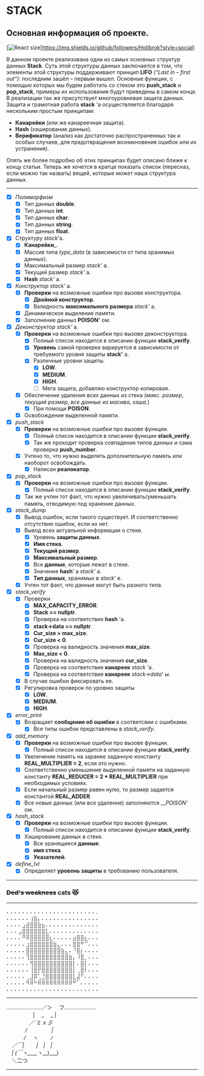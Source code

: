 # STACK
## Основная информация об проекте.

[![React size](https://img.shields.io/github/followers/Hollbrok?style=social)]https://img.shields.io/github/followers/Hollbrok?style=social)

В данном проекте реализована одна из самых основных структур данных __Stack__. Суть этой структуры данных заключается в том, что элементы этой структуры поддерживают принцип __LIFO__ _(“Last in – first out”)_: последним зашёл – первым вышел. Основные функции, с помощью которых мы будем работать со стеком это __push_stack__ и __pop_stack__, примеры их использования будут приведены в самом конце. В реализации так же присутствует многоуровневая защита данных. Защита и грамотная работа __stack__ 'a осуществляется благодаря нескольким простым принципам:
* __Канарейки__ (или же канареечная защита).
* __Hash__ (хэширование данных).
* __Верификатор__ (анализ как достаточно распространенных так и особых случаев, для предотвращения возникновения ошибок или их устранения).

Опять же более подробно об этих принципах будет описано ближе к концу статьи.
Теперь же хочется в кратце показать список (пересказ, если можно так назвать) вещей, которые может наша структура данных.
_______________
- [X] _Полиморфизм_  
    - [X] Тип данных __double__.
    - [X] Тип данных __int__.
    - [X] Тип данных __char__.
    - [X] Тип данных __string__.
    - [X] Тип данных __float__.  
- [X] Структуру _stack_'a.
    - [X] __Канарейки___.
    - [X] Массив типа _type_data_ (в зависимости от типа хранимых данных).
    - [X] Максимальный размер _stack'_ a.
    - [X] Текущий размер _stack'_ a.  
    - [X] __Hash__ _stack'_ a.
- [X] _Конструктор_  _stack'_ a.
    - [X] __Проверки__ на возможные ошибки про вызове конструктора.
        - [X] __Двойной конструктор__.
        - [X] Валидность __максимального размера__  _stack'_ a.
    - [X] Динамическое выделение памяти.
    - [X] Заполнение данныз __POISON'__ ом.
- [X] _Деконструктор_ _stack'_ a.
    - [X] __Проверки__ на возможные ошибки про вызове деконструктора.
        - [X] Полный список находится в описании функции __stack_verify__.
        - [X] __Уровень__ самой проверки варируется в зависимости от требуемого уровня защиты __stack'__ а.  
        - [X] Различные уровни защиты.
            - [X] __LOW__.
            - [X] __MEDIUM__.
            - [X] __HIGH__.
            - [ ] Мега защита, добавляю конструктор копировая.
    - [X] Обеспечение удаления всех данных из стека (_макс._ _размер_, _текущий_ _размер_, _все_ _данные_ _из_ _масива_, _хэша_.)
        - [X] При помощи __POISON__.
    - [X] Освобождение выделенной памяти.
- [X] _push_stack_
    - [X] __Проверки__ на возможные ошибки про вызове функции.
        - [X] Полный список находится в описании функции __stack_verify__.
        - [X] Так же проходит проверка совпадения типов данных и сама проверка __push_number__.
    - [X] Учтено то, что нужно выделять дополнительную память или наоборот освобождать.
        - [X] Написан __реалокатор__.
- [X] _pop_stack_
    - [X] __Проверки__ на возможные ошибки про вызове функции.
        - [X] Полный список находится в описании функции __stack_verify__.
    - [X] Так же учтен тот факт, что нужно увеличивать/уменьшать память, отводимую под хранение данных.
- [X] _stack_dump_
    - [X] Вывод ошибок, если такого существует. И соответственно отсутствие ошибок, если их нет.
    - [X] Вывод всех актуальной информации о стеке.
        - [X] Уровень __защиты данных__.
        - [X] __Имя стека__.
        - [X] __Текущий размер__.
        - [X] __Максимальный размер__.
        - [X] Все __данные__, которые лежат в стеке.
        - [X] Значение __hash__' a _stack'_ a.
        - [X] __Тип данных__, хранимых в _stack'_ e.
    - [X] Учтен тот факт, что данные могут быть разного типа.
- [X] _stack_verify_
    - [X] Проверки
        - [X] __MAX_CAPACITY_ERROR__.
        - [X] __Stack == nullptr__.
        - [X] Проверка на соответствие __hash__ 'a.
        - [X] __stack->data == nullptr__.
        - [X] __Cur_size > max_size__.
        - [X] __Cur_size < 0__.
        - [X] Проверка на валидность значения __max_size__.
        - [X] __Max_size < 0__.
        - [X] Проверка на валидность значения __cur_size__.
        - [X] Проверка на соответствие __канареек__ _stack_ 'a.
        - [X] Проверка на соответствие __канареек__ _stack->data_' ы.
    - [X] В случае ошибки фиксировать ее.
    - [X] Регулировка проверок по уровню защиты
        - [X] __LOW__.
        - [X] __MEDIUM__.
        - [X] __HIGH__.
- [X] _error_print_
    - [X] Возращает __сообщение об ошибки__ в соответсвии с ошибками.
        - [X] Все типы ошибок представлены в _stack_verify_.
- [X] _add_memory_
    - [X] __Проверки__ на возможные ошибки про вызове функции.
        - [X] Полный список находится в описании функции __stack_verify__.
    - [X] Увеличение память на заранее заданную константу __REAL_MULTIPLIER = 2__, если это нужно.
    - [X] Соответственно уменьшение выделенной памяти на заданную константу __REAL_REDUCER = 2 * REAL_MULTIPLIER__ при необходимых условиях.
    - [X] Если начальный размер равен нулю, то размер задается константой __REAL_ADDER__.
    - [X] Все новые данных (или все удаленне) заполняются ___POISON'_ ом.
- [X] _hash_stack_
    - [X] __Проверки__ на возможные ошибки про вызове функции.
        - [X] Полный список находится в описании функции __stack_verify__.
    - [X] Хэширование данных в стеке.
        - [X] Все хранящиеся __данные__.
        - [X] __имя стека__.
        - [X] __Указателей__.
- [X] _define_lvl_
    - [X] Определяет __уровень защиты__ в требованию пользователя.
______________
### ~~Ded's weakness~~ cats 😻
______________    
⠄⠄⠄⠄⠄⠄⠄⠄⠄⠄⠄⠄⠄⠄⠄⠄⠄⠄⠄⠄⠄⠄⠄.  
⠄⠄⠄⠄⠄⠄⢰⣷⡄⠄⠄⠄⠄⠄⠄⠄⠄⠄⠄⠄⠄⠄⠄⠄  
⠄⠄⠄⠄⣠⣾⣿⣿⣷⣦⠄⠄⠄⠄⠄⠄⠄⠄⠄⠄⠄⠄⠄⠄  
⠄⠄⠄⣠⣿⣿⣿⣿⣿⣿⣇⠄⠄⠄⠄⠄⠄⠄⠄⠄⠄⠄⠄⠄  
⠄⠄⠄⠄⠛⠿⣿⣿⣿⣿⣿⣆⠄⠄⠄⠄⠄⣴⣿⣿⣆⠄⠄⠄  
⠄⠄⠄⠄⠄⣰⣿⣿⣿⣿⣿⣿⣷⣄⠄⠄⠄⣿⣿⠛⠉⠄⠄⠄   
⠄⠄⠄⠄⠄⣿⣿⣿⣿⣿⣿⣿⣿⣿⣷⣄⠄⠘⣿⡆⠄⠄⠄⠄   
⠄⠄⠄⠄⠄⢹⣿⣿⣿⣿⣿⣿⣿⣿⣿⣿⣷⡄⠸⣿⡀⠄⠄⠄  
⠄⠄⠄⠄⠄⠄⢻⣿⣿⣿⣿⣿⣿⣿⣿⣿⣿⡇⠄⣿⡇⠄⠄⠄  
⠄⠄⠄⠄⠄⠄⢸⣿⡟⣿⣿⣿⣿⣿⣿⣿⣿⡇⢀⣿⠇⠄⠄⠄  
⠄⠄⠄⠄⠄⢀⣸⡿⢁⣘⣿⣿⣿⣿⣿⣿⣿⣇⣼⠋⠄⠄⠄⠄  
⠄⠄⠄⠄⠄⠻⠿⠓⠿⠿⠿⠿⠿⠿⠿⠿⠿⠛⠁⠄⠄⠄⠄⠄  
⠄⠄⠄⠄⠄⠄⠄⠄⠄⠄⠄⠄⠄⠄⠄⠄⠄⠄⠄⠄⠄⠄⠄⠄  
______________________  
.......................／＞　 フ.....................  
　　　　　| 　_　 _ |  
　 　　　／`ミ _x 彡  
　　 　 /　　　 　 |  
　　　 /　 ヽ　　 ﾉ  
　／￣|　　 |　|　|  
　| (￣ヽ____ヽ___)___)  
　＼二つ  
 _____________________
